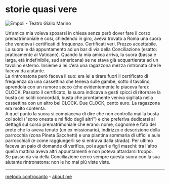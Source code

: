 # storie quasi vere  

![](https://live.staticflickr.com/65535/51792976418_3c48904728_c.jpg "Empoli - Teatro Giallo Marino")  

Un’amica mia voleva sposarsi in chiesa senza però dover fare il corso prematrimoniale e così, chiedendo in giro, aveva trovato a Roma una suora che vendeva i certificati di frequenza. Certificati veri. Prezzo accettabile.  
La suora le dà appuntamento ad un bar di via della Conciliazione (esatto: praticamente al Vaticano). Quando la mia amica arriva, la suora (bassa e larga, età indefinibile, sud americana) se ne stava già acquartierata ad un tavolino esterno. Insieme a lei c’era una ragazzona mezza rintronata che le faceva da aiutante.  
La rintronatona però faceva il suo: era lei a tirare fuori il certificato di frequenza da una cassettina che teneva sulle gambe, sotto il tavolino, aprendola con un rumore secco (che evidentemente le piaceva fare): CLOCK. Passato il certificato, la suora indicava a gesti spicci di ritornare la busta coi soldi concordati, busta che prontamente veniva sigillata nella cassettina con un altro bel CLOCK. Due CLOCK, cento euro. La ragazzona era molto contenta.  
A quel punto la suora si compiaceva di dire che non controlla mai la busta coi soldi ("sono onesta e mi fido degli altri") e che preferiva dedicarsi ai dettagli sul corso prematrimoniale che erano: nome, cognome e foto del prete che lo aveva tenuto (un ex missionario), indirizzo e descrizione della parrocchia (zona Pineta Sacchetti) e una piantina sommaria di uffici e aule parrocchiali (e come raggiungerli se si entrava dalla strada). Per ultimo faceva un paio di domande di verifica, poi auguri e figli maschi: tra l'altro quella mattina aveva altri appuntamenti e non poteva attardarsi troppo.  
Se passo da via della Conciliazione cerco sempre questa suora con la sua aiutante rintronatona: non le ho mai più viste viste.

---   
[metodo controcanto](https://cacioman.github.io/controcanto000.html) - [about me](https://about.me/cacioman) 
